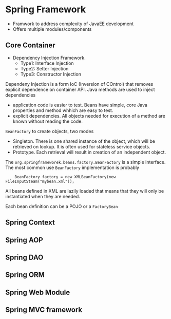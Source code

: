 # Spring Framework

- Framwork to address complexity of JavaEE development
- Offers multiple modules/components

## Core Container

- Dependency Injection Framework.
	- Type1: Interface Injection
	- Type2: Setter Injection
	- Type3: Constructor Injection

Dependeny Injection is a form IoC (Inversion of COntrol) that removes explicit dependence on container API. Java methods are used to inject dependencies
- application code is easier to test. Beans have simple, core Java properties and method whhich are easy to test.
- explicit dependencies. All objects needed for execution of a method are known without reading the code.
	
`BeanFactory` to create objects, two modes
- Singleton. There is one shared instance of the object, which will be retrieved on lookup. It is often used for stateless service objects.
- Prototype. Each retrieval will result in creation of an independent object.

The `org.springframeworek.beans.factory.BeanFactory` is a simple interface. The most common use `BeanFactory` implementation is probably	
	
		BeanFactory factory = new XMLBeanFactory(new FileInputSteam("mybean.xml"));

All beans defined in XML are lazily loaded that means that they will only be instantiated when they are needed.

Each bean definition can be a POJO or a `FactoryBean`	

## Spring Context

## Spring AOP

## Spring DAO

## Spring ORM

## Spring Web Module
## Spring MVC framework
